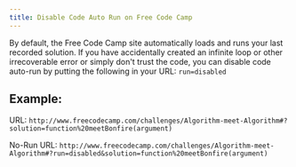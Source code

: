 ```yaml
---
title: Disable Code Auto Run on Free Code Camp
---
```

By default, the Free Code Camp site automatically loads and runs your last recorded solution. If you have accidentally created an infinite loop or other irrecoverable error or simply don't trust the code, you can disable code auto-run by putting the following in your URL: `run=disabled`

## Example:

URL: `http://www.freecodecamp.com/challenges/Algorithm-meet-Algorithm#?solution=function%20meetBonfire(argument)`

No-Run URL: `http://www.freecodecamp.com/challenges/Algorithm-meet-Algorithm#?run=disabled&solution=function%20meetBonfire(argument)`
